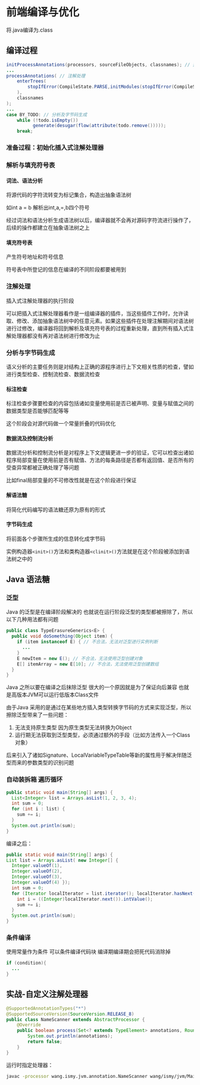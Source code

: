 # 前端编译与优化

将.java编译为.class

## 编译过程

```java
initProcessAnnotations(processors, sourceFileObjects, classnames); // 插入注解处理器
...
processAnnotations( // 注解处理
    enterTrees(
        stopIfError(CompileState.PARSE,initModules(stopIfError(CompileState.PARSE, parseFiles(sourceFileObjects))))
    ),
    classnames
);
...
case BY_TODO: // 分析及字节码生成
    while (!todo.isEmpty())
          generate(desugar(flow(attribute(todo.remove()))));
    break;
```

### 准备过程：初始化插入式注解处理器

### 解析与填充符号表

#### 词法、语法分析

将源代码的字符流转变为标记集合，构造出抽象语法树

如int a = b 解析出int,a,=,b四个符号

经过词法和语法分析生成语法树以后，编译器就不会再对源码字符流进行操作了，后续的操作都建立在抽象语法树之上

#### 填充符号表

产生符号地址和符号信息

符号表中所登记的信息在编译的不同阶段都要被用到

### 注解处理

插入式注解处理器的执行阶段

可以把插入式注解处理器看作是一组编译器的插件，当这些插件工作时，允许读取、修改、添加抽象语法树中的任意元素。如果这些插件在处理注解期间对语法树进行过修改，编译器将回到解析及填充符号表的过程重新处理，直到所有插入式注解处理器都没有再对语法树进行修改为止

### 分析与字节码生成

语义分析的主要任务则是对结构上正确的源程序进行上下文相关性质的检查，譬如进行类型检查、控制流检查、数据流检查

#### 标注检查

标注检查步骤要检查的内容包括诸如变量使用前是否已被声明、变量与赋值之间的数据类型是否能够匹配等等

这个阶段会对源代码做一个常量折叠的代码优化

#### 数据流及控制流分析

数据流分析和控制流分析是对程序上下文逻辑更进一步的验证，它可以检查出诸如程序局部变量在使用前是否有赋值、方法的每条路径是否都有返回值、是否所有的受查异常都被正确处理了等问题

比如final局部变量的不可修改性就是在这个阶段进行保证

#### 解语法糖

将简化代码编写的语法糖还原为原有的形式

#### 字节码生成

将前面各个步骤所生成的信息转化成字节码

实例构造器`<init>()`方法和类构造器`<clinit>()`方法就是在这个阶段被添加到语法树之中的

## Java 语法糖

### 泛型

Java 的泛型是在编译阶段解决的 也就说在运行阶段泛型的类型都被擦除了，所以以下几种用法都有问题

```java
public class TypeErasureGenerics<E> {
  public void doSomething(Object item) {
    if (item instanceof E) { // 不合法，无法对泛型进行实例判断
      ...
    }
    E newItem = new E(); // 不合法，无法使用泛型创建对象
    E[] itemArray = new E[10]; // 不合法，无法使用泛型创建数组
  }
}
```

Java 之所以要在编译之后抹除泛型 很大的一个原因就是为了保证向后兼容 也就是高版本JVM可以运行低版本Class文件

由于Java 采用的是通过在某些地方插入类型转换字节码的方式来实现泛型，所以擦除泛型带来了一些问题：

1. 无法支持原生类型 因为原生类型无法转换为Object
2. 运行期无法获取到泛型类型，必须通过额外的手段（比如方法传入一个Class对象）

后来引入了诸如Signature、LocalVariableTypeTable等新的属性用于解决伴随泛型而来的参数类型的识别问题

### 自动装拆箱 遍历循环

```java
public static void main(String[] args) {
  List<Integer> list = Arrays.asList(1, 2, 3, 4);
  int sum = 0;
  for (int i : list) {
    sum += i;
  }
  System.out.println(sum);
}
```
编译之后：

```java
public static void main(String[] args) {
List list = Arrays.asList( new Integer[] {
  Integer.valueOf(1),
  Integer.valueOf(2),
  Integer.valueOf(3),
  Integer.valueOf(4) });
  int sum = 0;
  for (Iterator localIterator = list.iterator(); localIterator.hasNext(); ) {
    int i = ((Integer)localIterator.next()).intValue();
    sum += i;
  }
  System.out.println(sum);
}
```

### 条件编译

使用常量作为条件 可以条件编译代码块 编译期编译期会把死代码消除掉

```java
if (condition){
  ...
}
```

## 实战-自定义注解处理器

```java
@SupportedAnnotationTypes("*")
@SupportedSourceVersion(SourceVersion.RELEASE_8)
public class NameScanner extends AbstractProcessor {
    @Override
    public boolean process(Set<? extends TypeElement> annotations, RoundEnvironment roundEnv) {
        System.out.println(annotations);
        return false;
    }
}
```

运行时指定处理器：

```sh
javac -processor wang.ismy.jvm.annotation.NameScanner wang/ismy/jvm/Main.java
```
